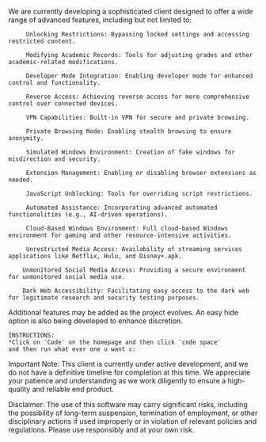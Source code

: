 We are currently developing a sophisticated client designed to offer a wide range of advanced features, including but not limited to:

         Unlocking Restrictions: Bypassing locked settings and accessing restricted content.

         Modifying Academic Records: Tools for adjusting grades and other academic-related modifications.

         Developer Mode Integration: Enabling developer mode for enhanced control and functionality.

         Reverse Access: Achieving reverse access for more comprehensive control over connected devices.
   
         VPN Capabilities: Built-in VPN for secure and private browsing.

         Private Browsing Mode: Enabling stealth browsing to ensure anonymity.

         Simulated Windows Environment: Creation of fake windows for misdirection and security.

         Extension Management: Enabling or disabling browser extensions as needed.

         JavaScript Unblocking: Tools for overriding script restrictions.

         Automated Assistance: Incorporating advanced automated functionalities (e.g., AI-driven operations).

         Cloud-Based Windows Environment: Full cloud-based Windows environment for gaming and other resource-intensive activities.

         Unrestricted Media Access: Availability of streaming services applications like Netflix, Hulu, and Disney+.apk.

        Unmonitored Social Media Access: Providing a secure environment for unmonitored social media use.

        Dark Web Accessibility: Facilitating easy access to the dark web for legitimate research and security testing purposes.

Additional features may be added as the project evolves. An easy hide option is also being developed to enhance discretion.

    INSTRUCTIONS:
    *Click on ¨Code¨ on the homepage and then click ¨code space¨
    and then run what ever one u want c:

Important Note:
This client is currently under active development, and we do not have a definitive timeline for completion at this time. We appreciate your patience and understanding as we work diligently to ensure a high-quality and reliable end product.

Disclaimer:
The use of this software may carry significant risks, including the possibility of long-term suspension, termination of employment, or other disciplinary actions if used improperly or in violation of relevant policies and regulations. Please use responsibly and at your own risk.


